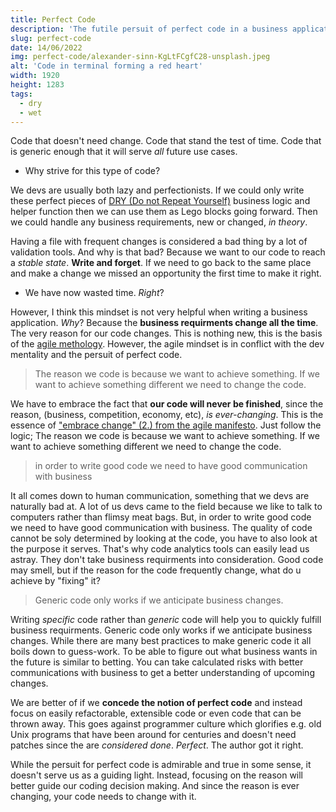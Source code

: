 ```yaml
---
title: Perfect Code
description: 'The futile persuit of perfect code in a business application.'
slug: perfect-code
date: 14/06/2022
img: perfect-code/alexander-sinn-KgLtFCgfC28-unsplash.jpeg
alt: 'Code in terminal forming a red heart'
width: 1920
height: 1283
tags:
  - dry
  - wet
---
```


Code that doesn't need change. Code that stand the test of time. Code that is generic enough that it will serve *all* future use cases.
- Why strive for this type of code?

We devs are usually both lazy and perfectionists. If we could only write these perfect pieces of <a href="https://en.wikipedia.org/wiki/Don't_repeat_yourself">DRY (Do not Repeat Yourself)</a> business logic and helper function then we can use them as Lego blocks going forward. Then we could handle any business requirements, new or changed, *in theory*.

Having a file with frequent changes is considered a bad thing by a lot of validation tools. And why is that bad? Because we want to our code to reach a *stable state*. **Write and forget**. If we need to go back to the same place and make a change we missed an opportunity the first time to make it right.
- We have now wasted time. *Right*?

However, I think this mindset is not very helpful when writing a business application. *Why*? Because the **business requirments change all the time**. The very reason for our code changes. This is nothing new, this is the basis of the <a href="https://agilemanifesto.org/principles.html">agile methology</a>. However, the agile mindset is in conflict with the dev mentality and the persuit of perfect code.

> The reason we code is because we want to achieve something. If we want to achieve something different we need to change the code.

We have to embrace the fact that **our code will never be finished**, since the reason, (business, competition, economy, etc), *is ever-changing*. This is the essence of <a href="https://www.agilealliance.org/agile101/12-principles-behind-the-agile-manifesto/">"embrace change" (2.) from the agile manifesto</a>. Just follow the logic; The reason we code is because we want to achieve something. If we want to achieve something different we need to change the code.

> in order to write good code we need to have good communication with business

It all comes down to human communication, something that we devs are naturally bad at. A lot of us devs came to the field because we like to talk to computers rather than flimsy meat bags. But, in order to write good code we need to have good communication with business. The quality of code cannot be soly determined by looking at the code, you have to also look at the purpose it serves. That's why code analytics tools can easily lead us astray. They don't take business requirments into consideration. Good code may smell, but if the reason for the code frequently change, what do u achieve by "fixing" it?

> Generic code only works if we anticipate business changes.

Writing *specific* code rather than *generic* code will help you to quickly fulfill business requirments. Generic code only works if we anticipate business changes. While there are many best practices to make generic code it all boils down to guess-work. To be able to figure out what business wants in the future is similar to betting. You can take calculated risks with better communications with business to get a better understanding of upcoming changes.

We are better of if we **concede the notion of perfect code** and instead focus on easily refactorable, extensible code or even code that can be thrown away. This goes against programmer culture which glorifies e.g. old Unix programs that have been around for centuries and doesn't need patches since the are *considered done*. *Perfect*. The author got it right.

While the persuit for perfect code is admirable and true in some sense, it doesn't serve us as a guiding light. Instead, focusing on the reason will better guide our coding decision making. And since the reason is ever changing, your code needs to change with it.
